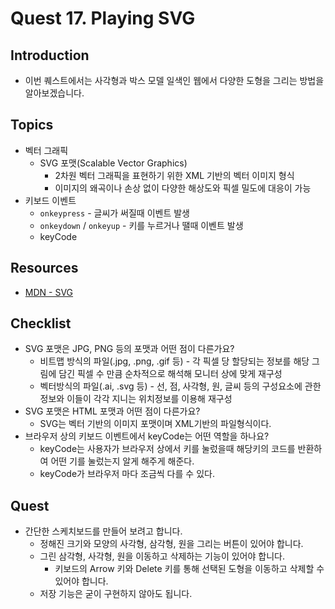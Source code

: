 # Quest 17. Playing SVG


## Introduction
* 이번 퀘스트에서는 사각형과 박스 모델 일색인 웹에서 다양한 도형을 그리는 방법을 알아보겠습니다.

## Topics
* 벡터 그래픽
  * SVG 포맷(Scalable Vector Graphics)
    - 2차원 벡터 그래픽을 표현하기 위한 XML 기반의 벡터 이미지 형식
    - 이미지의 왜곡이나 손상 없이 다양한 해상도와 픽셀 밀도에 대응이 가능
* 키보드 이벤트
  * `onkeypress` - 글씨가 써질때 이벤트 발생
  * `onkeydown` / `onkeyup` - 키를 누르거나 땔때 이벤트 발생
  * keyCode

## Resources
* [MDN - SVG](https://developer.mozilla.org/ko/docs/Web/SVG)

## Checklist
* SVG 포맷은 JPG, PNG 등의 포맷과 어떤 점이 다른가요?
    * 비트맵 방식의 파일(.jpg, .png, .gif 등) - 각 픽셀 당 할당되는 정보를 해당 그림에 담긴 픽셀 수 만큼 순차적으로 해석해 모니터 상에 맞게 재구성
    * 벡터방식의 파일(.ai, .svg 등) - 선, 점, 사각형, 원, 글씨 등의 구성요소에 관한 정보와 이들이 각각 지니는 위치정보를 이용해 재구성
* SVG 포맷은 HTML 포맷과 어떤 점이 다른가요?
    * SVG는 벡터 기반의 이미지 포맷이며 XML기반의 파일형식이다.
* 브라우저 상의 키보드 이벤트에서 keyCode는 어떤 역할을 하나요?
    * keyCode는 사용자가 브라우저 상에서 키를 눌렀을때 해당키의 코드를 반환하여 어떤 기를 눌렀는지 알게 해주게 해준다.
    * keyCode가 브라우저 마다 조금씩 다를 수 있다.

## Quest
* 간단한 스케치보드를 만들어 보려고 합니다.
  * 정해진 크기와 모양의 사각형, 삼각형, 원을 그리는 버튼이 있어야 합니다.
  * 그린 삼각형, 사각형, 원을 이동하고 삭제하는 기능이 있어야 합니다.
    * 키보드의 Arrow 키와 Delete 키를 통해 선택된 도형을 이동하고 삭제할 수 있어야 합니다.
  * 저장 기능은 굳이 구현하지 않아도 됩니다.
